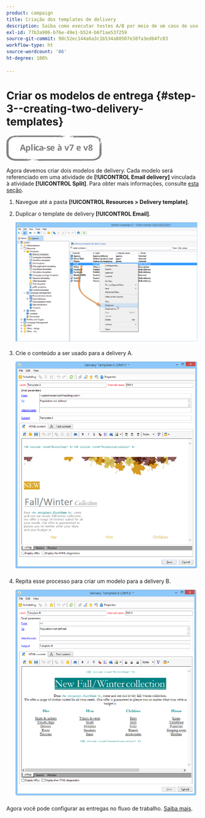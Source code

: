 ```yaml
---
product: campaign
title: Criação dos templates de delivery
description: Saiba como executar testes A/B por meio de um caso de uso dedicado
exl-id: 77b3a906-b76e-49e1-b524-b6f1ae537259
source-git-commit: 90c52ec144a6a3c1b534a80507e38fa3ed64fc83
workflow-type: ht
source-wordcount: '86'
ht-degree: 100%

---
```


# Criar os modelos de entrega {#step-3--creating-two-delivery-templates}

![](../../assets/common.svg)

Agora devemos criar dois modelos de delivery. Cada modelo será referenciado em uma atividade de **[!UICONTROL Email delivery]** vinculada à atividade **[!UICONTROL Split]**. Para obter mais informações, consulte [esta seção](about-templates.md).

1. Navegue até a pasta **[!UICONTROL Resources > Delivery template]**.
1. Duplicar o template de delivery **[!UICONTROL Email]**.

   ![](assets/use_case_abtesting_deliverymodel_001.png)

1. Crie o conteúdo a ser usado para a delivery A.

   ![](assets/use_case_abtesting_deliverymodel_002.png)

1. Repita esse processo para criar um modelo para a delivery B.

   ![](assets/use_case_abtesting_deliverymodel_003.png)

Agora você pode configurar as entregas no fluxo de trabalho. [Saiba mais](a-b-testing-uc-configuring-deliveries.md).
